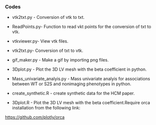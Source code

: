 ### Codes ##########

* vtk2txt.py - Conversion of vtk to txt.

* ReadPoints.py- Function to read vkt points for the conversion of txt to vtk.

* vtkviewer.py- View vtk files.

* vtk2txt.py- Conversion of txt to vtk.

* gif_maker.py - Make a gif by importing png files.

* 3Dplot.py - Plot the 3D LV mesh with the beta coefficient in python.

* Mass_univariate_analyis.py - Mass univariate analyis for associations between WT or S2S and nonimaging phenotypes in python.

* create_synthetic.R - create synthetic data for the HCM paper.

* 3Dplot.R - Plot the 3D LV mesh with the beta coefficient.Require orca installation from the following link:

https://github.com/plotly/orca

